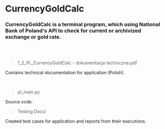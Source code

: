 # CurrencyGoldCalc
### CurrencyGoldCalc is a terminal program, which using National Bank of Poland's API to check for current or archivized exchange or gold rate.

<br>
<br>

>1_2_PL_CurrencyGoldCalc - dokumentacja techniczna.pdf

Contains technical documentation for application (Polish).

<br>

>pl_main.py

Source code.

>Testing Docs/

Created test cases for application and reports from their executions.
